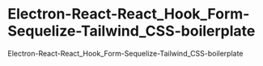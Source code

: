 # Electron-React-React_Hook_Form-Sequelize-Tailwind_CSS-boilerplate
Electron-React-React_Hook_Form-Sequelize-Tailwind_CSS-boilerplate
